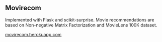## Movirecom
Implemented with Flask and scikit-surprise. Movie recommendations are based on Non-negative Matrix Factorization and MovieLens 100K dataset.

[movirecom.herokuapp.com](https://movirecom.herokuapp.com)
